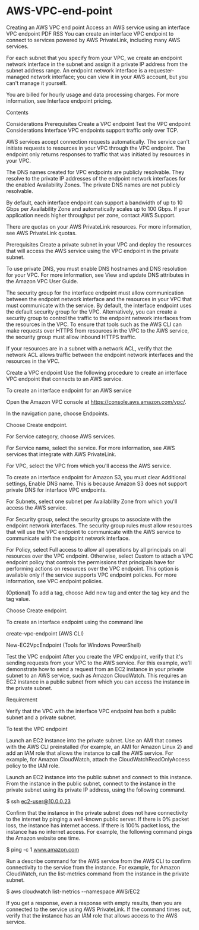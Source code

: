 # AWS-VPC-end-point
Creating an AWS VPC end point
Access an AWS service using an interface VPC endpoint
PDF
RSS
You can create an interface VPC endpoint to connect to services powered by AWS PrivateLink, including many AWS services.

For each subnet that you specify from your VPC, we create an endpoint network interface in the subnet and assign it a private IP address from the subnet address range. An endpoint network interface is a requester-managed network interface; you can view it in your AWS account, but you can't manage it yourself.

You are billed for hourly usage and data processing charges. For more information, see Interface endpoint pricing.

Contents

Considerations
Prerequisites
Create a VPC endpoint
Test the VPC endpoint
Considerations
Interface VPC endpoints support traffic only over TCP.

AWS services accept connection requests automatically. The service can't initiate requests to resources in your VPC through the VPC endpoint. The endpoint only returns responses to traffic that was initiated by resources in your VPC.

The DNS names created for VPC endpoints are publicly resolvable. They resolve to the private IP addresses of the endpoint network interfaces for the enabled Availability Zones. The private DNS names are not publicly resolvable.

By default, each interface endpoint can support a bandwidth of up to 10 Gbps per Availability Zone and automatically scales up to 100 Gbps. If your application needs higher throughput per zone, contact AWS Support.

There are quotas on your AWS PrivateLink resources. For more information, see AWS PrivateLink quotas.

Prerequisites
Create a private subnet in your VPC and deploy the resources that will access the AWS service using the VPC endpoint in the private subnet.

To use private DNS, you must enable DNS hostnames and DNS resolution for your VPC. For more information, see View and update DNS attributes in the Amazon VPC User Guide.

The security group for the interface endpoint must allow communication between the endpoint network interface and the resources in your VPC that must communicate with the service. By default, the interface endpoint uses the default security group for the VPC. Alternatively, you can create a security group to control the traffic to the endpoint network interfaces from the resources in the VPC. To ensure that tools such as the AWS CLI can make requests over HTTPS from resources in the VPC to the AWS service, the security group must allow inbound HTTPS traffic.

If your resources are in a subnet with a network ACL, verify that the network ACL allows traffic between the endpoint network interfaces and the resources in the VPC.

Create a VPC endpoint
Use the following procedure to create an interface VPC endpoint that connects to an AWS service.

To create an interface endpoint for an AWS service

Open the Amazon VPC console at https://console.aws.amazon.com/vpc/.

In the navigation pane, choose Endpoints.

Choose Create endpoint.

For Service category, choose AWS services.

For Service name, select the service. For more information, see AWS services that integrate with AWS PrivateLink.

For VPC, select the VPC from which you'll access the AWS service.

To create an interface endpoint for Amazon S3, you must clear Additional settings, Enable DNS name. This is because Amazon S3 does not support private DNS for interface VPC endpoints.

For Subnets, select one subnet per Availability Zone from which you'll access the AWS service.

For Security group, select the security groups to associate with the endpoint network interfaces. The security group rules must allow resources that will use the VPC endpoint to communicate with the AWS service to communicate with the endpoint network interface.

For Policy, select Full access to allow all operations by all principals on all resources over the VPC endpoint. Otherwise, select Custom to attach a VPC endpoint policy that controls the permissions that principals have for performing actions on resources over the VPC endpoint. This option is available only if the service supports VPC endpoint policies. For more information, see VPC endpoint policies.

(Optional) To add a tag, choose Add new tag and enter the tag key and the tag value.

Choose Create endpoint.

To create an interface endpoint using the command line

create-vpc-endpoint (AWS CLI)

New-EC2VpcEndpoint (Tools for Windows PowerShell)

Test the VPC endpoint
After you create the VPC endpoint, verify that it's sending requests from your VPC to the AWS service. For this example, we'll demonstrate how to send a request from an EC2 instance in your private subnet to an AWS service, such as Amazon CloudWatch. This requires an EC2 instance in a public subnet from which you can access the instance in the private subnet.

Requirement

Verify that the VPC with the interface VPC endpoint has both a public subnet and a private subnet.

To test the VPC endpoint

Launch an EC2 instance into the private subnet. Use an AMI that comes with the AWS CLI preinstalled (for example, an AMI for Amazon Linux 2) and add an IAM role that allows the instance to call the AWS service. For example, for Amazon CloudWatch, attach the CloudWatchReadOnlyAccess policy to the IAM role.

Launch an EC2 instance into the public subnet and connect to this instance. From the instance in the public subnet, connect to the instance in the private subnet using its private IP address, using the following command.

$ ssh ec2-user@10.0.0.23

Confirm that the instance in the private subnet does not have connectivity to the internet by pinging a well-known public server. If there is 0% packet loss, the instance has internet access. If there is 100% packet loss, the instance has no internet access. For example, the following command pings the Amazon website one time.

$ ping -c 1 www.amazon.com

Run a describe command for the AWS service from the AWS CLI to confirm connectivity to the service from the instance. For example, for Amazon CloudWatch, run the list-metrics command from the instance in the private subnet.

$ aws cloudwatch list-metrics --namespace AWS/EC2

If you get a response, even a response with empty results, then you are connected to the service using AWS PrivateLink. If the command times out, verify that the instance has an IAM role that allows access to the AWS service.
